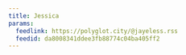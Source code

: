 ```yaml
---
title: Jessica
params:
  feedlink: https://polyglot.city/@jayeless.rss
  feedid: da8008341ddee3fb88774c04ba405ff2
---
```


